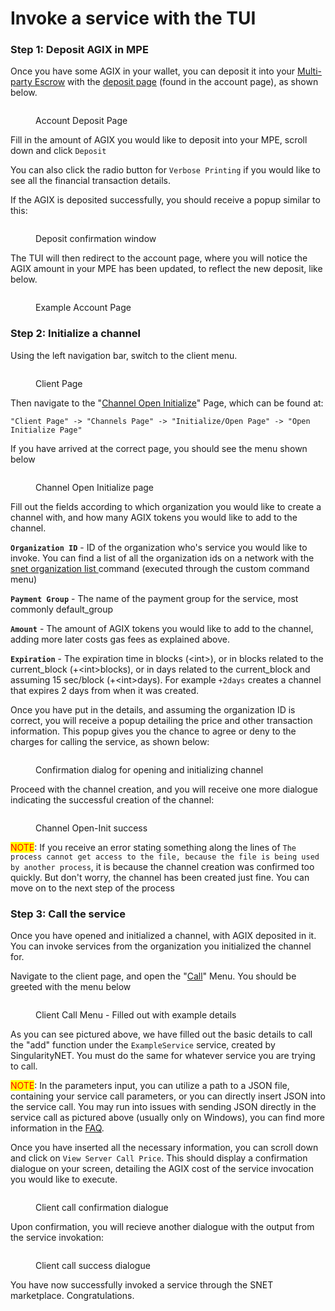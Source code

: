 # Invoke a service with the TUI

### Step 1: Deposit AGIX in MPE

Once you have some AGIX in your wallet, you can deposit it into your [Multi-party Escrow](https://dev.singularitynet.io/docs/ai-developers/mpe/) with the [deposit page](../menus/account/deposit.md) (found in the account page), as shown below.&#x20;

<figure><img src="../../../../public/assets/images/products/TUI/TUI Deposit.png" alt=""><figcaption><p>Account Deposit Page</p></figcaption></figure>

Fill in the amount of AGIX you would like to deposit into your MPE, scroll down and click `Deposit`

You can also click the radio button for `Verbose Printing` if you would like to see all the financial transaction details.

If the AGIX is deposited successfully, you should receive a popup similar to this:

<figure><img src="../../../../public/assets/images/products/TUI/TUI Deposit Confirm.png" alt=""><figcaption><p>Deposit confirmation window</p></figcaption></figure>

The TUI will then redirect to the account page, where you will notice the AGIX amount in your MPE has been updated, to reflect the new deposit, like below.

<figure><img src="../../../../public/assets/images/products/TUI/TUI Account Page.png" alt=""><figcaption><p>Example Account Page</p></figcaption></figure>

### Step 2: Initialize a channel

Using the left navigation bar, switch to the client menu.&#x20;

<figure><img src="../../../../public/assets/images/products/TUI/TUI Client Page.png" alt=""><figcaption><p>Client Page</p></figcaption></figure>

Then navigate to the "[Channel Open Initialize](../menus/client/channels-menu/initialize-open-page/open-initialize.md)" Page, which can be found at:

```
"Client Page" -> "Channels Page" -> "Initialize/Open Page" -> "Open Initialize Page"
```

If you have arrived at the correct page, you should see the menu shown below

<figure><img src="../../../../public/assets/images/products/TUI/TUI Channel Open-Init.png" alt=""><figcaption><p>Channel Open Initialize page</p></figcaption></figure>

Fill out the fields according to which organization you would like to create a channel with, and how many AGIX tokens you would like to add to the channel.&#x20;

**`Organization ID`** - ID of the organization who's service you would like to invoke. You can find a list of all the organization ids on a network with the [snet organization list ](https://snet-cli-docs.singularitynet.io/organization.html#list)command (executed through the custom command menu)

**`Payment Group`** - The name of the payment group for the service, most commonly default\_group

**`Amount`** - The amount of AGIX tokens you would like to add to the channel, adding more later costs gas fees as explained above.&#x20;

**`Expiration`** - The expiration time in blocks (\<int>), or in blocks related to the current\_block (+\<int>blocks), or in days related to the current\_block and assuming 15 sec/block (+\<int>days). For example `+2days` creates a channel that expires 2 days from when it was created.

Once you have put in the details, and assuming the organization ID is correct, you will receive a popup detailing the price and other transaction information. This popup gives you the chance to agree or deny to the charges for calling the service, as shown below:

<figure><img src="../../../../public/assets/images/products/TUI/TUI Channel creation confirm.png" alt=""><figcaption><p>Confirmation dialog for opening and initializing channel</p></figcaption></figure>

Proceed with the channel creation, and you will receive one more dialogue indicating the successful creation of the channel:

<figure><img src="../../../../public/assets/images/products/TUI/TUI Channel creation success.png" alt=""><figcaption><p>Channel Open-Init success</p></figcaption></figure>

<mark style="color:red;">NOTE</mark>: If you receive an error stating something along the lines of `The process cannot get access to the file, because the file is being used by another process`, it is because the channel creation was confirmed too quickly. But don't worry, the channel has been created just fine. You can move on to the next step of the process

### Step 3: Call the service

Once you have opened and initialized a channel, with AGIX deposited in it. You can invoke services from the organization you initialized the channel for.&#x20;

Navigate to the client page, and open the "[Call](../menus/client/call.md)" Menu. You should be greeted with the menu below

<figure><img src="../../../../public/assets/images/products/TUI/TUI Client Call .png" alt=""><figcaption><p>Client Call Menu - Filled out with example details</p></figcaption></figure>

As you can see pictured above, we have filled out the basic details to call the "add" function under the `ExampleService` service, created by SingularityNET. You must do the same for whatever service you are trying to call.&#x20;

<mark style="color:red;">NOTE</mark>: In the parameters input, you can utilize a path to a JSON file, containing your service call parameters, or you can directly insert JSON into the service call. You may run into issues with sending JSON directly in the service call as pictured above (usually only on Windows), you can find more information in the [FAQ](../faq/).

Once you have inserted all the necessary information, you can scroll down and click on `View Server Call Price`. This should display a confirmation dialogue on your screen, detailing the AGIX cost of the service invocation you would like to execute.&#x20;

<figure><img src="../../../../public/assets/images/products/TUI/TUI Client call confirm.png" alt=""><figcaption><p>Client call confirmation dialogue </p></figcaption></figure>

Upon confirmation, you will recieve another dialogue with the output from the service invokation:

<figure><img src="../../../../public/assets/images/products/TUI/TUI Client call success.png" alt=""><figcaption><p>Client call success dialogue </p></figcaption></figure>

You have now successfully invoked a service through the SNET marketplace. Congratulations.&#x20;
